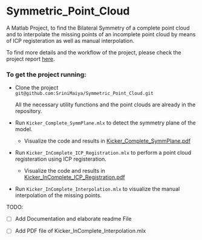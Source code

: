 # Symmetric_Point_Cloud
A Matlab Project, to find the Bilateral Symmetry of a complete point cloud and to interpolate the missing points of an incomplete point cloud by means of ICP registeration as well as manual interpolation.


To find more details and the workflow of the project, please check the project report [here](https://github.com/SriniMaiya/Symmetric_Point_Cloud/blob/main/P1_Symmetric_Point_Cloud_923123_998190.pdf).

### To get the project running: 
  - Clone the project
    `git@github.com:SriniMaiya/Symmetric_Point_Cloud.git`
    
    All the necessary utility functions and the point clouds are already in the repository.
    
  - Run `Kicker_Complete_SymmPlane.mlx` to detect the symmetry plane of the model.
    - Visualize the code and results in [Kicker_Complete_SymmPlane.pdf](Kicker_Complete_SymmPlane.pdf)
  - Run `Kicker_InComplete_ICP_Registration.mlx` to perform a point cloud registeration using ICP registeration.
    - Visualize the code and results in [Kicker_InComplete_ICP_Registration.pdf](Kicker_InComplete_ICP_Registration.pdf)
  - Run `Kicker_InComplete_Interpolation.mlx` to visualize the manual interpolation of the missing points.




TODO:
- [ ] Add Documentation and elaborate readme File
- [ ] Add PDF file of Kicker_InComplete_Interpolation.mlx


